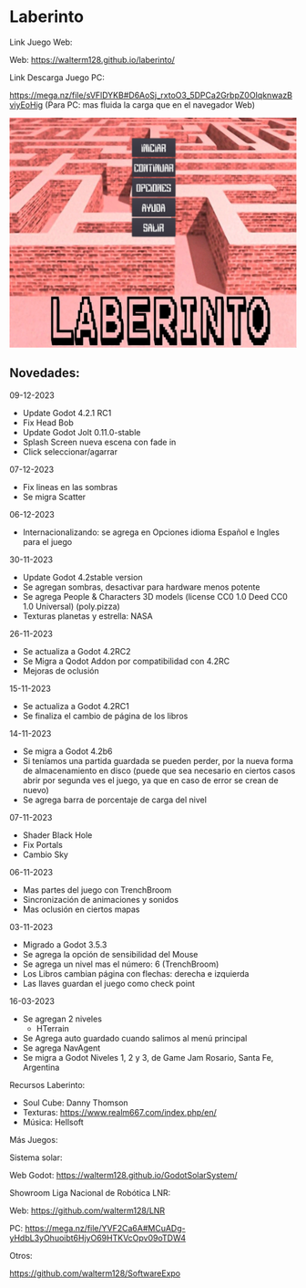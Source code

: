# Laberinto

Link Juego Web:

Web: https://walterm128.github.io/laberinto/

Link Descarga Juego PC:

https://mega.nz/file/sVFlDYKB#D6AoSj_rxtoO3_5DPCa2GrbpZ0OIqknwazBviyEoHig
(Para PC: mas fluida la carga que en el navegador Web)

![alt](Screenshot.png)

Novedades:
---------
09-12-2023
  * Update Godot 4.2.1 RC1
  * Fix Head Bob
  * Update Godot Jolt 0.11.0-stable
  * Splash Screen nueva escena con fade in
  * Click seleccionar/agarrar

07-12-2023
  * Fix lineas en las sombras
  * Se migra Scatter

06-12-2023
  * Internacionalizando: se agrega en Opciones idioma Español e Ingles para el juego

30-11-2023
  * Update Godot 4.2stable version
  * Se agregan sombras, desactivar para hardware menos potente
  * Se agrega People & Characters 3D models (license CC0 1.0 Deed CC0 1.0 Universal) (poly.pizza)
  * Texturas planetas y estrella: NASA

26-11-2023
  * Se actualiza a Godot 4.2RC2
  * Se Migra a Qodot Addon por compatibilidad con 4.2RC
  * Mejoras de oclusión

15-11-2023
  * Se actualiza a Godot 4.2RC1
  * Se finaliza el cambio de página de los libros

14-11-2023
  * Se migra a Godot 4.2b6
  * Si teníamos una partida guardada se pueden perder, por la nueva forma de
    almacenamiento en disco (puede que sea necesario en ciertos casos abrir por
    segunda ves el juego, ya que en caso de error se crean de nuevo)
  * Se agrega barra de porcentaje de carga del nivel

07-11-2023
  * Shader Black Hole
  * Fix Portals
  * Cambio Sky

06-11-2023
  * Mas partes del juego con TrenchBroom
  * Sincronización de animaciones y sonidos
  * Mas oclusión en ciertos mapas

03-11-2023
  * Migrado a Godot 3.5.3
  * Se agrega la opción de sensibilidad del Mouse
  * Se agrega un nivel mas el número: 6 (TrenchBroom)
  * Los Libros cambian página con flechas: derecha e izquierda
  * Las llaves guardan el juego como check point

16-03-2023
  * Se agregan 2 niveles
    * HTerrain
  * Se Agrega auto guardado cuando salimos al menú principal
  * Se agrega NavAgent
  * Se migra a Godot Niveles 1, 2 y 3, de Game Jam Rosario, Santa Fe, Argentina

Recursos Laberinto:
  * Soul Cube: Danny Thomson
  * Texturas: https://www.realm667.com/index.php/en/
  * Música: Hellsoft

Más Juegos:

Sistema solar:

Web Godot: https://walterm128.github.io/GodotSolarSystem/

Showroom Liga Nacional de Robótica LNR:

Web: https://github.com/walterm128/LNR

PC: https://mega.nz/file/YVF2Ca6A#MCuADg-yHdbL3yOhuoibt6HjyO69HTKVcOpv09oTDW4

Otros:

https://github.com/walterm128/SoftwareExpo
